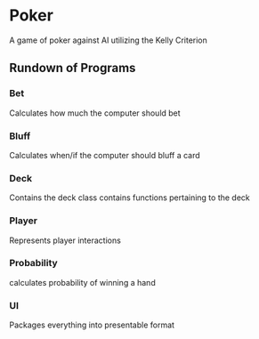 # Poker
A game of poker against AI utilizing the Kelly Criterion

## Rundown of Programs

### Bet
Calculates how much the computer should bet

### Bluff
Calculates when/if the computer should bluff a card

### Deck
Contains the deck class
contains functions pertaining to the deck

### Player
Represents player interactions

### Probability
calculates probability of winning a hand

### UI
Packages everything into presentable format
